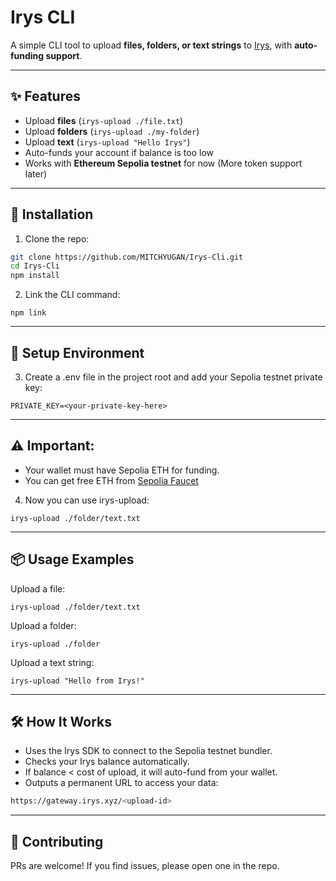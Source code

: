 # Irys CLI

A simple CLI tool to upload **files, folders, or text strings** to [Irys](https://irys.xyz), with **auto-funding support**.

---

## ✨ Features
- Upload **files** (`irys-upload ./file.txt`)
- Upload **folders** (`irys-upload ./my-folder`)
- Upload **text** (`irys-upload "Hello Irys"`)
- Auto-funds your account if balance is too low
- Works with **Ethereum Sepolia testnet** for now (More token support later)

---

## 🚀 Installation

1. Clone the repo:

```bash
git clone https://github.com/MITCHYUGAN/Irys-Cli.git
cd Irys-Cli
npm install
```

2. Link the CLI command:
```
npm link
```

---

## 🔑 Setup Environment

3. Create a .env file in the project root and add your Sepolia testnet private key:
```
PRIVATE_KEY=<your-private-key-here>
```

---

## ⚠️ Important:
* Your wallet must have Sepolia ETH for funding.
* You can get free ETH from [Sepolia Faucet](https://sepolia-faucet.pk910.de/)

4. Now you can use irys-upload:
```
irys-upload ./folder/text.txt
```

---

## 📦 Usage Examples

Upload a file:
```
irys-upload ./folder/text.txt
```

Upload a folder:
```
irys-upload ./folder
```

Upload a text string:
```
irys-upload "Hello from Irys!"
```

---

## 🛠 How It Works

- Uses the Irys SDK to connect to the Sepolia testnet bundler.
- Checks your Irys balance automatically.
- If balance < cost of upload, it will auto-fund from your wallet.
- Outputs a permanent URL to access your data:
```bash
https://gateway.irys.xyz/<upload-id>
```

---

## 🤝 Contributing
PRs are welcome! If you find issues, please open one in the repo.